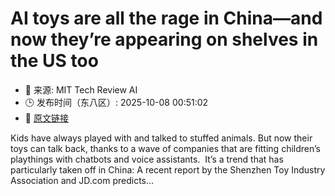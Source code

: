# AI toys are all the rage in China—and now they’re appearing on shelves in the US too
- 📅 来源: MIT Tech Review AI
- 🕒 发布时间（东八区）: 2025-10-08 00:51:02
- 🔗 [原文链接](https://www.technologyreview.com/2025/10/07/1125191/ai-toys-in-china/)

Kids have always played with and talked to stuffed animals. But now their toys can talk back, thanks to a wave of companies that are fitting children’s playthings with chatbots and voice assistants.&#160; It’s a trend that has particularly taken off in China: A recent report by the Shenzhen Toy Industry Association and JD.com predicts&#8230;